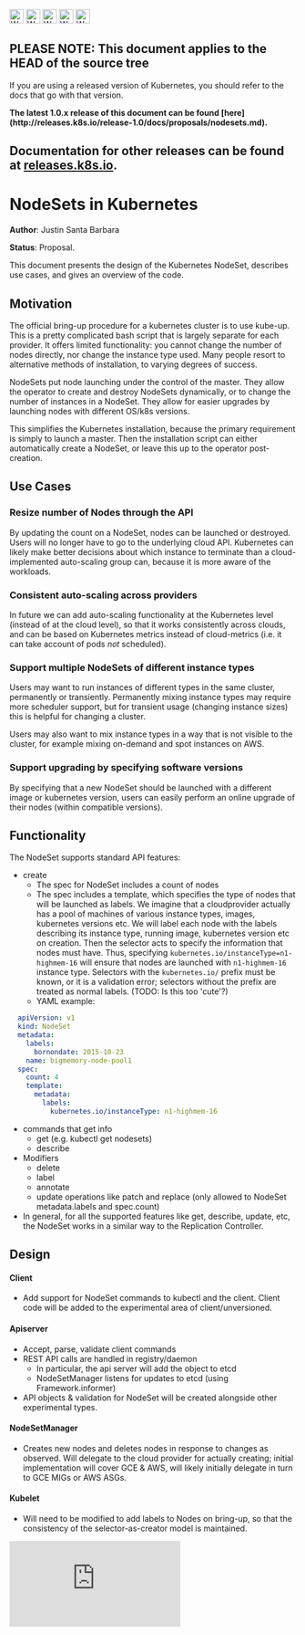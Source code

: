 <!-- BEGIN MUNGE: UNVERSIONED_WARNING -->

<!-- BEGIN STRIP_FOR_RELEASE -->

<img src="http://kubernetes.io/img/warning.png" alt="WARNING"
     width="25" height="25">
<img src="http://kubernetes.io/img/warning.png" alt="WARNING"
     width="25" height="25">
<img src="http://kubernetes.io/img/warning.png" alt="WARNING"
     width="25" height="25">
<img src="http://kubernetes.io/img/warning.png" alt="WARNING"
     width="25" height="25">
<img src="http://kubernetes.io/img/warning.png" alt="WARNING"
     width="25" height="25">

<h2>PLEASE NOTE: This document applies to the HEAD of the source tree</h2>

If you are using a released version of Kubernetes, you should
refer to the docs that go with that version.

<strong>
The latest 1.0.x release of this document can be found
[here](http://releases.k8s.io/release-1.0/docs/proposals/nodesets.md).

Documentation for other releases can be found at
[releases.k8s.io](http://releases.k8s.io).
</strong>
--

<!-- END STRIP_FOR_RELEASE -->

<!-- END MUNGE: UNVERSIONED_WARNING -->

# NodeSets in Kubernetes

**Author**: Justin Santa Barbara

**Status**: Proposal.

This document presents the design of the Kubernetes NodeSet, describes use cases, and gives an overview of the code.

## Motivation

The official bring-up procedure for a kubernetes cluster is to use kube-up.  This is a pretty complicated bash script
that is largely separate for each provider.  It offers limited functionality: you cannot change the number of nodes
directly, nor change the instance type used.  Many people resort to alternative methods of installation,
to varying degrees of success.

NodeSets put node launching under the control of the master.  They allow the operator to create
and destroy NodeSets dynamically, or to change the number of instances in a NodeSet.  They
allow for easier upgrades by launching nodes with different OS/k8s versions.

This simplifies the Kubernetes installation, because the primary requirement is simply to launch a master.  Then
the installation script can either automatically create a NodeSet, or leave this up to the operator post-creation.

## Use Cases

### Resize number of Nodes through the API

By updating the count on a NodeSet, nodes can be launched or destroyed.  Users will no longer have
to go to the underlying cloud API.  Kubernetes can likely make better decisions about which instance to
terminate than a cloud-implemented auto-scaling group can, because it is more aware of the workloads.

### Consistent auto-scaling across providers

In future we can add auto-scaling functionality at the Kubernetes level (instead of at the cloud level), so
that it works consistently across clouds, and can be based on Kubernetes metrics instead of cloud-metrics
(i.e. it can take account of pods _not_ scheduled).

### Support multiple NodeSets of different instance types

Users may want to run instances of different types in the same cluster, permanently or transiently.
Permanently mixing instance types may require more scheduler support, but for transient usage (changing
instance sizes) this is helpful for changing a cluster.

Users may also want to mix instance types in a way that is not visible to the cluster, for example mixing
on-demand and spot instances on AWS.

### Support upgrading by specifying software versions

By specifying that a new NodeSet should be launched with a different image or kubernetes version,
users can easily perform an online upgrade of their nodes (within compatible versions).

## Functionality

The NodeSet supports standard API features:
- create
  - The spec for NodeSet includes a count of nodes
  - The spec includes a template, which specifies the type of nodes that will be launched as labels.
    We imagine that a cloudprovider actually has a pool of machines of various instance types, images,
    kubernetes versions etc.  We will label each node with the labels describing its instance type, running image,
    kubernetes version etc on creation.  Then the selector acts to specify the information that nodes must have.
    Thus, specifying `kubernetes.io/instanceType=n1-highmem-16` will ensure that nodes are launched with
    `n1-highmem-16` instance type.  Selectors with the `kubernetes.io/` prefix must be known, or it is a
    validation error; selectors without the prefix are treated as normal labels.
    (TODO: Is this too 'cute'?)
  - YAML example:

```YAML
  apiVersion: v1
  kind: NodeSet
  metadata:
    labels:
      bornondate: 2015-10-23
    name: bigmemory-node-pool1
  spec:
    count: 4
    template:
      metadata:
        labels:
          kubernetes.io/instanceType: n1-highmem-16
```

  - commands that get info
    - get (e.g. kubectl get nodesets)
    - describe
  - Modifiers
    - delete
    - label
	- annotate
    - update operations like patch and replace (only allowed to NodeSet metadata.labels and spec.count)
  - In general, for all the supported features like get, describe, update, etc, the NodeSet works in a similar way to the Replication Controller.


## Design

#### Client

- Add support for NodeSet commands to kubectl and the client. Client code will be added to the experimental area of client/unversioned.

#### Apiserver

- Accept, parse, validate client commands
- REST API calls are handled in registry/daemon
  - In particular, the api server will add the object to etcd
  - NodeSetManager listens for updates to etcd (using Framework.informer)
- API objects & validation for NodeSet will be created alongside other experimental types.

#### NodeSetManager

- Creates new nodes and deletes nodes in response to changes as observed.
  Will delegate to the cloud provider for actually creating; initial implementation
  will cover GCE & AWS, will likely initially delegate in turn to GCE MIGs or AWS ASGs.

#### Kubelet

- Will need to be modified to add labels to Nodes on bring-up, so that the consistency of the selector-as-creator
  model is maintained.






<!-- BEGIN MUNGE: GENERATED_ANALYTICS -->
[![Analytics](https://kubernetes-site.appspot.com/UA-36037335-10/GitHub/docs/proposals/nodesets.md?pixel)]()
<!-- END MUNGE: GENERATED_ANALYTICS -->
